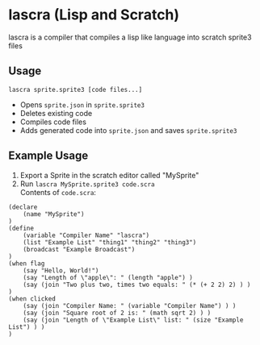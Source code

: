 # lascra (Lisp and Scratch)
lascra is a compiler that compiles a lisp like language into scratch sprite3 files
## Usage
`lascra sprite.sprite3 [code files...]`
* Opens `sprite.json` in `sprite.sprite3`
* Deletes existing code
* Compiles code files
* Adds generated code into `sprite.json` and saves `sprite.sprite3`
## Example Usage
1. Export a Sprite in the scratch editor called "MySprite"
2. Run `lascra MySprite.sprite3 code.scra`  
Contents of `code.scra`:
```
(declare
    (name "MySprite")
)
(define
    (variable "Compiler Name" "lascra")
    (list "Example List" "thing1" "thing2" "thing3")
    (broadcast "Example Broadcast")
)
(when flag
    (say "Hello, World!")
    (say "Length of \"apple\": " (length "apple") )
    (say (join "Two plus two, times two equals: " (* (+ 2 2) 2) ) )
)
(when clicked
    (say (join "Compiler Name: " (variable "Compiler Name") ) )
    (say (join "Square root of 2 is: " (math sqrt 2) ) )
    (say (join "Length of \"Example List\" list: " (size "Example List") ) )
)
```
